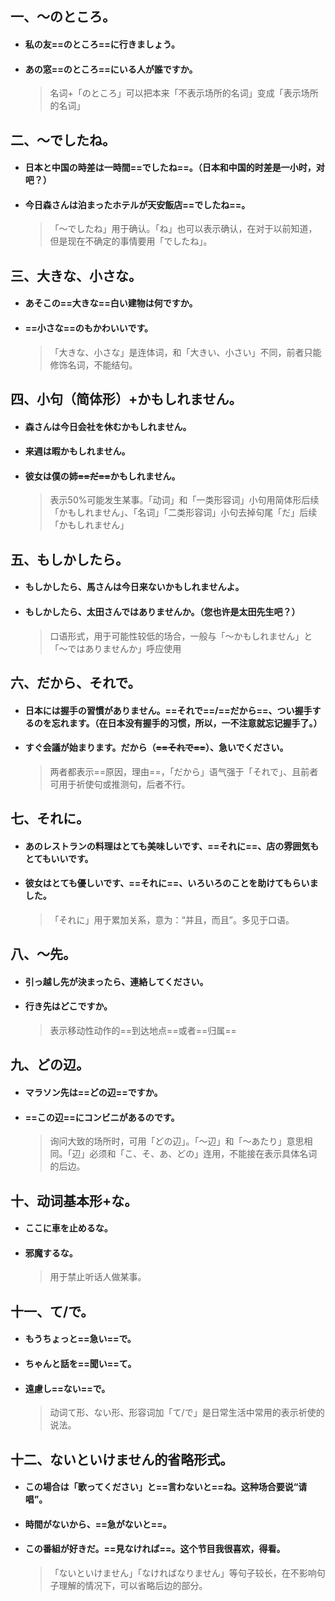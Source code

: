## 一、～のところ。

- #### 私の友==のところ==に行きましょう。

- #### あの窓==のところ==にいる人が誰ですか。

  > 名词+「のところ」可以把本来「不表示场所的名词」变成「表示场所的名词」

## 二、～でしたね。

- #### 日本と中国の時差は一時間==でしたね==。（日本和中国的时差是一小时，对吧？）

- #### 今日森さんは泊まったホテルが天安飯店==でしたね==。

  > 「～でしたね」用于确认。「ね」也可以表示确认，在对于以前知道，但是现在不确定的事情要用「でしたね」。

## 三、大きな、小さな。

- #### あそこの==大きな==白い建物は何ですか。

- #### ==小さな==のもかわいいです。

  > 「大きな、小さな」是连体词，和「大きい、小さい」不同，前者只能修饰名词，不能结句。

## 四、小句（简体形）+かもしれません。

- #### 森さんは今日会社を休むかもしれません。

- #### 来週は暇かもしれません。

- #### 彼女は僕の姉~~==だ==~~かもしれません。

  > 表示50%可能发生某事。「动词」和「一类形容词」小句用简体形后续「かもしれません」、「名词」「二类形容词」小句去掉句尾「だ」后续「かもしれません」

## 五、もしかしたら。

- #### もしかしたら、馬さんは今日来ないかもしれませんよ。

- #### もしかしたら、太田さんではありませんか。（您也许是太田先生吧？）

  > 口语形式，用于可能性较低的场合，一般与「～かもしれません」と「～ではありませんか」呼应使用

## 六、だから、それで。

- #### 日本には握手の習慣がありません。==それで==/==だから==、つい握手するのを忘れます。（在日本没有握手的习惯，所以，一不注意就忘记握手了。）

- #### すぐ会議が始まります。だから（~~==それで==~~）、急いでください。

  > 两者都表示==原因，理由==，「だから」语气强于「それで」、且前者可用于祈使句或推测句，后者不行。

## 七、それに。

- #### あのレストランの料理はとても美味しいです、==それに==、店の雰囲気もとてもいいです。

- #### 彼女はとても優しいです、==それに==、いろいろのことを助けてもらいました。

  > 「それに」用于累加关系，意为：“并且，而且”。多见于口语。

## 八、～先。

- #### 引っ越し先が決まったら、連絡してください。

- #### 行き先はどこですか。

  > 表示移动性动作的==到达地点==或者==归属==

## 九、どの辺。

- #### マラソン先は==どの辺==ですか。

- #### ==この辺==にコンビニがあるのです。

  > 询问大致的场所时，可用「どの辺」。「～辺」和「～あたり」意思相同。「辺」必须和「こ、そ、あ、どの」连用，不能接在表示具体名词的后边。

## 十、动词基本形+な。

- #### ここに車を止めるな。

- #### 邪魔するな。

  > 用于禁止听话人做某事。

## 十一、て/で。

- #### もうちょっと==急い==で。

- #### ちゃんと話を==聞い==て。

- #### 遠慮し==ない==で。

  > 动词て形、ない形、形容词加「て/で」是日常生活中常用的表示祈使的说法。

## 十二、ないといけません的省略形式。

- #### この場合は「歌ってください」と==言わないと==ね。这种场合要说“请唱”。

- #### 時間がないから、==急がないと==。

- #### この番組が好きだ。==見なければ==。这个节目我很喜欢，得看。

  > 「ないといけません」「なければなりません」等句子较长，在不影响句子理解的情况下，可以省略后边的部分。
